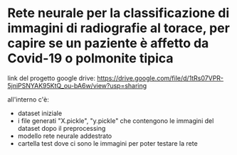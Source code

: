 # Rete neurale per la classificazione di immagini di radiografie al torace, per capire se un paziente è affetto da Covid-19 o polmonite tipica


link del progetto google drive: https://drive.google.com/file/d/1tRs07VPR-5jniPSNYAK95KtQ_ou-bA6w/view?usp=sharing

all'interno c'è:
 - dataset iniziale
 - i file generati "X.pickle", "y.pickle" che contengono le immagini del dataset dopo il preprocessing
 - modello rete neurale addestrato
 - cartella test dove ci sono le immagini per poter testare la rete
